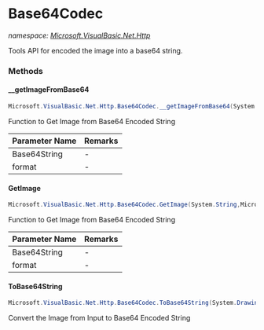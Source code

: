 ﻿# Base64Codec
_namespace: <a href="#" onClick="load('/docs/Microsoft.VisualBasic.Net.Http/index.md')">Microsoft.VisualBasic.Net.Http</a>_

Tools API for encoded the image into a base64 string.



### Methods

#### __getImageFromBase64
```csharp
Microsoft.VisualBasic.Net.Http.Base64Codec.__getImageFromBase64(System.String,System.Drawing.Imaging.ImageFormat)
```
Function to Get Image from Base64 Encoded String

|Parameter Name|Remarks|
|--------------|-------|
|Base64String|-|
|format|-|


#### GetImage
```csharp
Microsoft.VisualBasic.Net.Http.Base64Codec.GetImage(System.String,Microsoft.VisualBasic.Imaging.ImageFormats)
```
Function to Get Image from Base64 Encoded String

|Parameter Name|Remarks|
|--------------|-------|
|Base64String|-|
|format|-|


#### ToBase64String
```csharp
Microsoft.VisualBasic.Net.Http.Base64Codec.ToBase64String(System.Drawing.Bitmap,Microsoft.VisualBasic.Imaging.ImageFormats)
```
Convert the Image from Input to Base64 Encoded String


